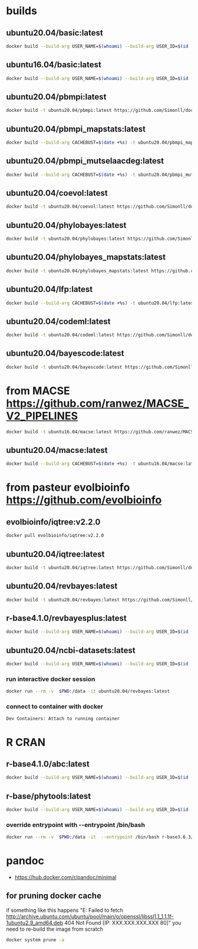 # builds
## ubuntu20.04/basic:latest
```bash
docker build --build-arg USER_NAME=$(whoami) --build-arg USER_ID=$(id -u ${USER}) --build-arg GROUP_ID=$(id -g ${USER}) -t ubuntu20.04/basic:latest https://github.com/Simonll/docker.git#develop:/dockerfiles/basic --pull
```
## ubuntu16.04/basic:latest
```bash
docker build --build-arg USER_NAME=$(whoami) --build-arg USER_ID=$(id -u ${USER}) --build-arg GROUP_ID=$(id -g ${USER}) -t ubuntu16.04/basic:latest https://github.com/Simonll/docker.git#develop:/dockerfiles/basic/16.04 --pull
```
## ubuntu20.04/pbmpi:latest
```bash
docker build -t ubuntu20.04/pbmpi:latest https://github.com/Simonll/docker.git#develop:/dockerfiles/phylobayes-mpi
```
## ubuntu20.04/pbmpi_mapstats:latest
```bash
docker build --build-arg CACHEBUST=$(date +%s) -t ubuntu20.04/pbmpi_mapstats:latest https://github.com/Simonll/docker.git#develop:/dockerfiles/phylobayes-mpi/mapstats
```
## ubuntu20.04/pbmpi_mutselaacdeg:latest
```bash
docker build --build-arg CACHEBUST=$(date +%s) -t ubuntu20.04/pbmpi_mutselaacdeg:latest https://github.com/Simonll/docker.git#develop:/dockerfiles/phylobayes-mpi/mutselaacdeg
```
## ubuntu20.04/coevol:latest
```bash
docker build -t ubuntu20.04/coevol:latest https://github.com/Simonll/docker.git#develop:/dockerfiles/coevol
```
## ubuntu20.04/phylobayes:latest
```bash
docker build -t ubuntu20.04/phylobayes:latest https://github.com/Simonll/docker.git#develop:/dockerfiles/phylobayes
```
## ubuntu20.04/phylobayes_mapstats:latest
```bash
docker build -t ubuntu20.04/phylobayes_mapstats:latest https://github.com/Simonll/docker.git#develop:/dockerfiles/phylobayes/mapstats
```
## ubuntu20.04/lfp:latest
```bash
docker build --build-arg CACHEBUST=$(date +%s) -t ubuntu20.04/lfp:latest https://github.com/Simonll/docker.git#develop:/dockerfiles/LikelihoodFreePhylogenetics
```
## ubuntu20.04/codeml:latest
```bash
docker build -t ubuntu20.04/codeml:latest https://github.com/Simonll/docker.git#develop:/dockerfiles/codeml
```
## ubuntu20.04/bayescode:latest
```bash
docker build -t ubuntu20.04/bayescode:latest https://github.com/Simonll/docker.git#develop:/dockerfiles/BayesCode
```
# from MACSE https://github.com/ranwez/MACSE_V2_PIPELINES
```bash
docker build -t ubuntu16.04/macse:latest https://github.com/ranwez/MACSE_V2_PIPELINES.git#master:/OMM_MACSE -f OMM_MACSE_V11.05_docker.def
```
## ubuntu20.04/macse:latest
```bash
docker build --build-arg CACHEBUST=$(date +%s) -t ubuntu16.04/macse:latest https://github.com/Simonll/docker.git#develop:/dockerfiles/macse
```
# from pasteur evolbioinfo https://github.com/evolbioinfo
## evolbioinfo/iqtree:v2.2.0
```bash
docker pull evolbioinfo/iqtree:v2.2.0
```
## ubuntu20.04/iqtree:latest
```bash
docker build -t ubuntu20.04/iqtree:latest https://github.com/Simonll/docker.git#develop:/dockerfiles/iqtree
```
## ubuntu20.04/revbayes:latest
```bash
docker build -t ubuntu20.04/revbayes:latest https://github.com/Simonll/docker.git#develop:/dockerfiles/revbayes
```
## r-base4.1.0/revbayesplus:latest
```bash
docker build --build-arg USER_NAME=$(whoami) --build-arg USER_ID=$(id -u ${USER}) --build-arg GROUP_ID=$(id -g ${USER}) --build-arg CACHEBUST=$(date +%s) -t r-base4.1.0/revbayesplus:latest https://github.com/Simonll/docker.git#develop:/dockerfiles/revbayes/r-base/ --pull
```
## ubuntu20.04/ncbi-datasets:latest
```bash
docker build --build-arg USER_NAME=$(whoami) --build-arg USER_ID=$(id -u ${USER}) --build-arg GROUP_ID=$(id -g ${USER}) --build-arg CACHEBUST=$(date +%s) -t ubuntu20.04/ncbi-datasets https://github.com/Simonll/docker.git#develop:/dockerfiles/ncbi-datasets/ --pull
```
### run interactive docker session
```bash
docker run --rm -v  $PWD:/data -it ubuntu20.04/revbayes:latest
```
### connect to container with docker
```vscode
Dev Containers: Attach to running container
```
# R CRAN
## r-base4.1.0/abc:latest
```bash
docker build --build-arg USER_NAME=$(whoami) --build-arg USER_ID=$(id -u ${USER}) --build-arg GROUP_ID=$(id -g ${USER}) --build-arg CACHEBUST=$(date +%s) -t r-base3.6.3/abc:latest https://github.com/Simonll/docker.git#develop:/dockerfiles/r-base-abc --pull
```
## r-base/phytools:latest
```bash
docker build --build-arg USER_NAME=$(whoami) --build-arg USER_ID=$(id -u ${USER}) --build-arg GROUP_ID=$(id -g ${USER}) --build-arg CACHEBUST=$(date +%s) -t r-base3.6.3/phytools:latest https://github.com/Simonll/docker.git#develop:/dockerfiles/r-base-phytools --pull
```
### override entrypoint with --entrypoint /bin/bash
```bash
docker run --rm -v  $PWD:/data -it  --entrypoint /bin/bash r-base3.6.3/phytools:latest
```
# pandoc
- https://hub.docker.com/r/pandoc/minimal

## for pruning docker cache
if something like this happens "E: Failed to fetch http://archive.ubuntu.com/ubuntu/pool/main/o/openssl/libssl1.1_1.1.1f-1ubuntu2.9_amd64.deb  404  Not Found [IP: XXX.XXX.XXX.XXX 80]" you need to re-build the image from scratch
```bash
docker system prune -a
```
